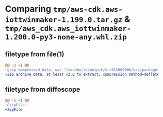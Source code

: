 # Comparing `tmp/aws-cdk.aws-iottwinmaker-1.199.0.tar.gz` & `tmp/aws_cdk.aws_iottwinmaker-1.200.0-py3-none-any.whl.zip`

## filetype from file(1)

```diff
@@ -1 +1 @@
-gzip compressed data, was "/codebuild/output/src015969006/src/packages/@aws-cdk/aws-iottwinmaker/dist/python/aws-cdk.aws-iottwinmaker-1.199.0.tar", last modified: Thu Apr 20 17:20:26 2023, max compression
+Zip archive data, at least v2.0 to extract, compression method=deflate
```

## filetype from diffoscope

```diff
@@ -1 +1 @@
-GzipFile
+ZipFile
```

